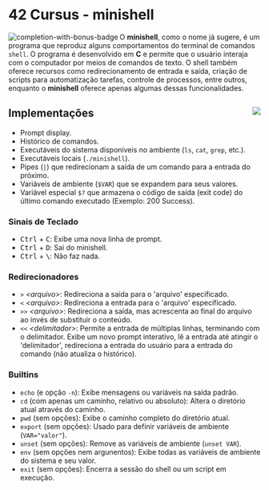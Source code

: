 # 42 Cursus - minishell

<img src="https://game.42sp.org.br/static/assets/achievements/minishelln.png" alt="completion-with-bonus-badge" align="left">


O **minishell**, como o nome já sugere, é um programa que reproduz alguns comportamentos do terminal de comandos `shell`. O programa é desenvolvido em **C** e permite que o usuário interaja com o computador por meios de comandos de texto. O shell também oferece recursos como redirecionamento de entrada e saída, criação de scripts para automatização tarefas, controle de processos, entre outros, enquanto o **minishell** oferece apenas algumas dessas funcionalidades.

## Implementações <img src="https://img.shields.io/badge/GRADE-101%2F100-green" align="right">

- Prompt display.
- Histórico de comandos.
- Executáveis do sistema disponíveis no ambiente (`ls`, `cat`, `grep`, etc.).
- Executáveis locais (`./minishell`).
- Pipes (`|`) que redirecionam a saída de um comando para a entrada do próximo.
- Variáveis de ambiente (`$VAR`) que se expandem para seus valores.
- Variável especial `$?` que armazena o código de saída (exit code) do último comando executado (Exemplo: 200 Success).

### Sinais de Teclado

- <kbd>Ctrl</kbd> + <kbd>C</kbd>: Exibe uma nova linha de prompt.
- <kbd>Ctrl</kbd> + <kbd>D</kbd>: Sai do minishell.
- <kbd>Ctrl</kbd> + <kbd>\\</kbd>: Não faz nada.

### Redirecionadores

- `>` *\<arquivo>*: Redireciona a saída para o 'arquivo' especificado.
- `<` *\<arquivo>*: Redireciona  a entrada para o 'arquivo' especificado.
- `>>` *\<arquivo>*: Redireciona a saída, mas acrescenta ao final do arquivo ao invés de substituir o conteúdo.
- `<<` *\<delimitador>*: Permite a entrada de múltiplas linhas, terminando com o delimitador. Exibe um novo prompt interativo, lê a entrada até atingir o 'delimitador', redireciona a entrada do usuário para a entrada do comando (não atualiza o histórico).

### Builtins

- `echo` (e opção `-n`): Exibe mensagens ou variáveis na saída padrão.
- `cd` (com apenas um caminho, relativo ou absoluto): Altera o diretório atual através do caminho.
- `pwd` (sem opções): Exibe o caminho completo do diretório atual.
- `export` (sem opções): Usado para definir variáveis de ambiente (`VAR="valor"`).
- `unset` (sem opções): Remove as variáveis de ambiente (`unset VAR`).
- `env` (sem opções nem argunentos): Exibe todas as variáveis de ambiente do sistema e seu valor.
- `exit` (sem opções): Encerra a sessão do shell ou um script em execução.

